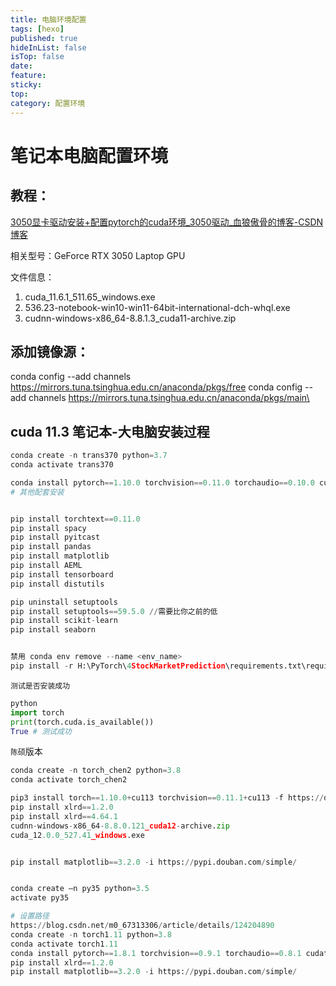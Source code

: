 ```yaml
---
title: 电脑环境配置
tags: [hexo]
published: true
hideInList: false
isTop: false
date: 
feature:
sticky: 
top: 
category: 配置环境
---
```


# 笔记本电脑配置环境

## 教程：

[3050显卡驱动安装+配置pytorch的cuda环境_3050驱动_血狼傲骨的博客-CSDN博客](https://blog.csdn.net/sjjsbsbbs/article/details/123556348)

相关型号：GeForce RTX 3050 Laptop GPU

文件信息：

1. cuda_11.6.1_511.65_windows.exe
2. 536.23-notebook-win10-win11-64bit-international-dch-whql.exe
3. cudnn-windows-x86_64-8.8.1.3_cuda11-archive.zip

## 添加镜像源：

conda config --add channels https://mirrors.tuna.tsinghua.edu.cn/anaconda/pkgs/free
conda config --add channels https://mirrors.tuna.tsinghua.edu.cn/anaconda/pkgs/main\

## cuda 11.3 笔记本-大电脑安装过程

```python
conda create -n trans370 python=3.7
conda activate trans370

conda install pytorch==1.10.0 torchvision==0.11.0 torchaudio==0.10.0 cudatoolkit=11.3 -c pytorch -c conda-forge
# 其他配套安装


pip install torchtext==0.11.0
pip install spacy
pip install pyitcast
pip install pandas
pip install matplotlib
pip install AEML
pip install tensorboard
pip install distutils

pip uninstall setuptools
pip install setuptools==59.5.0 //需要比你之前的低 
pip install scikit-learn
pip install seaborn


禁用 conda env remove --name <env_name>
pip install -r H:\PyTorch\4StockMarketPrediction\requirements.txt\requirement.txt

```

`测试是否安装成功` 

```python
python
import torch
print(torch.cuda.is_available())
True # 测试成功
```





`陈硕`版本

```python
conda create -n torch_chen2 python=3.8
conda activate torch_chen2

pip3 install torch==1.10.0+cu113 torchvision==0.11.1+cu113 -f https://download.pytorch.org/whl/cu113/torch_stable.html -i https://pypi.douban.com/simple
pip install xlrd==1.2.0
pip install xlrd==4.64.1
cudnn-windows-x86_64-8.8.0.121_cuda12-archive.zip
cuda_12.0.0_527.41_windows.exe


pip install matplotlib==3.2.0 -i https://pypi.douban.com/simple/


conda create –n py35 python=3.5
activate py35

# 设置路径
https://blog.csdn.net/m0_67313306/article/details/124204890
conda create -n torch1.11 python=3.8
conda activate torch1.11
conda install pytorch==1.8.1 torchvision==0.9.1 torchaudio==0.8.1 cudatoolkit=10.2 -c pytorch
pip install xlrd==1.2.0
pip install matplotlib==3.2.0 -i https://pypi.douban.com/simple/






```











